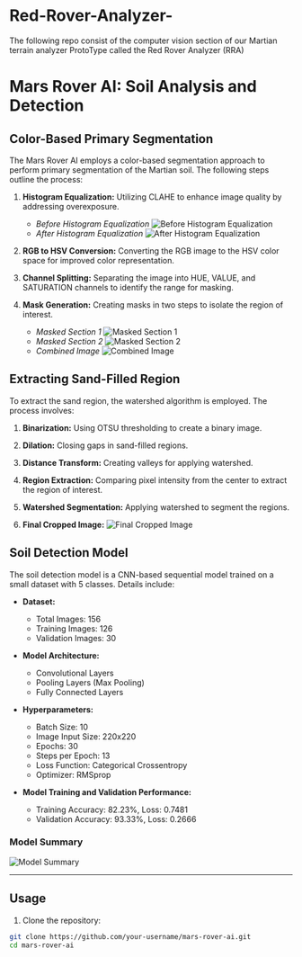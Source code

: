 # Red-Rover-Analyzer-
The following repo consist of the computer vision section of our Martian terrain analyzer ProtoType called the Red Rover Analyzer (RRA)

# Mars Rover AI: Soil Analysis and Detection

## Color-Based Primary Segmentation

The Mars Rover AI employs a color-based segmentation approach to perform primary segmentation of the Martian soil. The following steps outline the process:

1. **Histogram Equalization:** Utilizing CLAHE to enhance image quality by addressing overexposure.
   - *Before Histogram Equalization*
     ![Before Histogram Equalization](images/before_histogram_equalization.png)
   - *After Histogram Equalization*
     ![After Histogram Equalization](images/after_histogram_equalization.png)

2. **RGB to HSV Conversion:** Converting the RGB image to the HSV color space for improved color representation.

3. **Channel Splitting:** Separating the image into HUE, VALUE, and SATURATION channels to identify the range for masking.

4. **Mask Generation:** Creating masks in two steps to isolate the region of interest.
   - *Masked Section 1*
     ![Masked Section 1](images/masked_section_1.png)
   - *Masked Section 2*
     ![Masked Section 2](images/masked_section_2.png)
   - *Combined Image*
     ![Combined Image](images/combined_image.png)

## Extracting Sand-Filled Region

To extract the sand region, the watershed algorithm is employed. The process involves:

1. **Binarization:** Using OTSU thresholding to create a binary image.

2. **Dilation:** Closing gaps in sand-filled regions.

3. **Distance Transform:** Creating valleys for applying watershed.

4. **Region Extraction:** Comparing pixel intensity from the center to extract the region of interest.

5. **Watershed Segmentation:** Applying watershed to segment the regions.

6. **Final Cropped Image:**
   ![Final Cropped Image](images/final_cropped_image.png)

## Soil Detection Model

The soil detection model is a CNN-based sequential model trained on a small dataset with 5 classes. Details include:

- **Dataset:**
  - Total Images: 156
  - Training Images: 126
  - Validation Images: 30

- **Model Architecture:**
  - Convolutional Layers
  - Pooling Layers (Max Pooling)
  - Fully Connected Layers

- **Hyperparameters:**
  - Batch Size: 10
  - Image Input Size: 220x220
  - Epochs: 30
  - Steps per Epoch: 13
  - Loss Function: Categorical Crossentropy
  - Optimizer: RMSprop

- **Model Training and Validation Performance:**
  - Training Accuracy: 82.23%, Loss: 0.7481
  - Validation Accuracy: 93.33%, Loss: 0.2666

### Model Summary
![Model Summary](images/model_summary.png)

---

## Usage

1. Clone the repository:

```bash
git clone https://github.com/your-username/mars-rover-ai.git
cd mars-rover-ai
